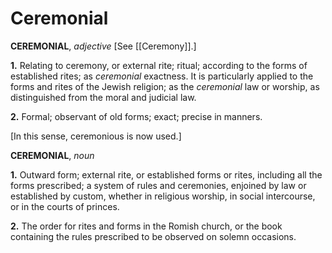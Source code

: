 # Ceremonial

**CEREMONIAL**, _adjective_ \[See [[Ceremony]].\]

**1.** Relating to ceremony, or external rite; ritual; according to the forms of established rites; as _ceremonial_ exactness. It is particularly applied to the forms and rites of the Jewish religion; as the _ceremonial_ law or worship, as distinguished from the moral and judicial law.

**2.** Formal; observant of old forms; exact; precise in manners.

\[In this sense, ceremonious is now used.\]

**CEREMONIAL**, _noun_

**1.** Outward form; external rite, or established forms or rites, including all the forms prescribed; a system of rules and ceremonies, enjoined by law or established by custom, whether in religious worship, in social intercourse, or in the courts of princes.

**2.** The order for rites and forms in the Romish church, or the book containing the rules prescribed to be observed on solemn occasions.